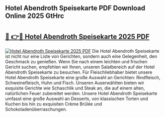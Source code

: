 ## Hotel Abendroth Speisekarte PDF Download Online 2025 GtHrc

# <h2><a href="http://gc5hm5p.nevu.top/?p=Hotel+Abendroth+Speisekarte">🔗 👉🔴 Hotel Abendroth Speisekarte 2025 PDF</a></h2>

[![Hotel Abendroth Speisekarte 2025 PDF](https://i.imgur.com/dBaPXMq.png)](http://gc5hm5p.nevu.top/?p=Hotel+Abendroth+Speisekarte)
Die Hotel Abendroth Speisekarte ist nicht nur eine Liste von Gerichten, sondern auch eine Gelegenheit, den Geschmack zu genießen. Wenn Sie nach einem leichten und frischen Gericht suchen, empfehlen wir Ihnen, unseren Salatbereich auf der Hotel Abendroth Speisekarte zu besuchen. Für Fleischliebhaber bietet unsere Hotel Abendroth Speisekarte eine große Auswahl an Gerichten: Rindfleisch, Schweinefleisch, Huhn und Fisch. Unseren Auserwählten bieten wir exquisite Gerichte wie Schaschlik und Steak an, die auf einem alten, natürlichen Feuer zubereitet werden. Unsere Hotel Abendroth Speisekarte umfasst eine große Auswahl an Desserts, von klassischen Torten und Kuchen bis hin zu exquisiten Crème Brûlée und Schokoladenüberraschungen.
